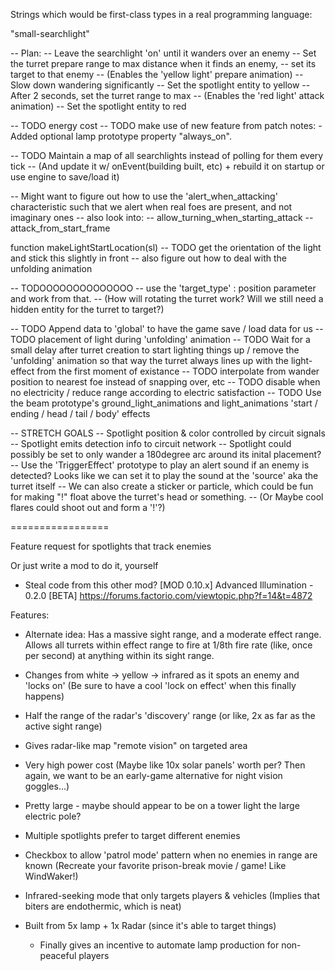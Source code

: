 Strings which would be first-class types in a real programming language:

"small-searchlight"


-- Plan: 
-- Leave the searchlight 'on' until it wanders over an enemy
-- Set the turret prepare range to max distance when it finds an enemy,
-- set its target to that enemy
-- (Enables the 'yellow light' prepare animation)
-- Slow down wandering significantly
-- Set the spotlight entity to yellow
-- After 2 seconds, set the turret range to max
-- (Enables the 'red light' attack animation)
-- Set the spotlight entity to red


-- TODO energy cost
-- TODO make use of new feature from patch notes: - Added optional lamp prototype property "always_on".

-- TODO Maintain a map of all searchlights instead of polling for them every tick
-- (And update it w/ onEvent(building built, etc) + rebuild it on startup or use engine to save/load it)

-- Might want to figure out how to use the 'alert_when_attacking' characteristic such that we alert when real foes are present, and not imaginary ones
-- also look into:
--  allow_turning_when_starting_attack
--  attack_from_start_frame


function makeLightStartLocation(sl)
    -- TODO get the orientation of the light and stick this slightly in front
    --      also figure out how to deal with the unfolding animation

    
-- TODOOOOOOOOOOOOOO
-- use the 'target_type' : position parameter and work from that.
-- (How will rotating the turret work? Will we still need a hidden entity for the turret to target?)

-- TODO Append data to 'global' to have the game save / load data for us
-- TODO placement of light during 'unfolding' animation
-- TODO Wait for a small delay after turret creation to start lighting things up / remove the 'unfolding' animation so that way the turret always lines up with the light-effect from the first moment of existance
-- TODO interpolate from wander position to nearest foe instead of snapping over, etc
-- TODO disable when no electricity / reduce range according to electric satisfaction
-- TODO Use the beam prototype's ground_light_animations and light_animations 'start / ending / head / tail / body' effects

-- STRETCH GOALS
-- Spotlight position & color controlled by circuit signals
-- Spotlight emits detection info to circuit network
-- Spotlight could possibly be set to only wander a 180degree arc around its inital placement?
-- Use the 'TriggerEffect' prototype to play an alert sound if an enemy is detected? Looks like we can set it to play the sound at the 'source' aka the turret itself
    -- We can also create a sticker or particle, which could be fun for making "!" float above the turret's head or something.
    -- (Or Maybe cool flares could shoot out and form a '!'?)



=================

Feature request for spotlights that track enemies



Or just write a mod to do it, yourself

- Steal code from this other mod? [MOD 0.10.x] Advanced Illumination - 0.2.0 [BETA]
  https://forums.factorio.com/viewtopic.php?f=14&t=4872


Features:

- Alternate idea: Has a massive sight range, and a moderate effect range.
  Allows all turrets within effect range to fire at 1/8th fire rate (like, once per second) at anything within its sight range.
  
- Changes from white -> yellow -> infrared as it spots an enemy and 'locks on'
  (Be sure to have a cool 'lock on effect' when this finally happens)

- Half the range of the radar's 'discovery' range 
  (or like, 2x as far as the active sight range)
  
- Gives radar-like map "remote vision" on targeted area

- Very high power cost 
  (Maybe like 10x solar panels' worth per? 
   Then again, we want to be an early-game alternative for night vision goggles...)
   
- Pretty large - maybe should appear to be on a tower light the large electric pole?

- Multiple spotlights prefer to target different enemies

- Checkbox to allow 'patrol mode' pattern when no enemies in range are known
  (Recreate your favorite prison-break movie / game! Like WindWaker!)

- Infrared-seeking mode that only targets players & vehicles
  (Implies that biters are endothermic, which is neat)
  
- Built from 5x lamp + 1x Radar (since it's able to target things)
  - Finally gives an incentive to automate lamp production for non-peaceful players

